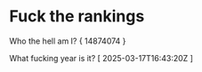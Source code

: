 # Fuck the rankings

Who the hell am I?
{ 14874074 }

What fucking year is it?
[ 2025-03-17T16:43:20Z ]
